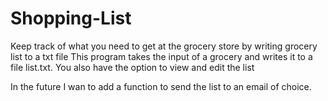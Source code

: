 # Shopping-List
Keep track of what you need to get at the grocery store by writing grocery list to a txt file
This program takes the input of a grocery and writes it to a file list.txt.
You also have the option to view and edit the list

In the future I wan to add a function to send the list to an email of choice.

